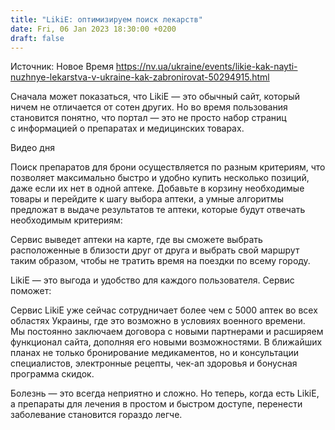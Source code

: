 ```yaml
---
title: "LikiE: оптимизируем поиск лекарств"
date: Fri, 06 Jan 2023 18:30:00 +0200
draft: false
---
```

Источник: Новое Время https://nv.ua/ukraine/events/likie-kak-nayti-nuzhnye-lekarstva-v-ukraine-kak-zabronirovat-50294915.html


 Сначала может показаться, что LikiE — это обычный сайт, который ничем не отличается от сотен других. Но во время пользования становится понятно, что портал — это не просто набор страниц с информацией о препаратах и медицинских товарах.

 Видео дня   

 Поиск препаратов для брони осуществляется по разным критериям, что позволяет максимально быстро и удобно купить несколько позиций, даже если их нет в одной аптеке. Добавьте в корзину необходимые товары и перейдите к шагу выбора аптеки, а умные алгоритмы предложат в выдаче результатов те аптеки, которые будут отвечать необходимым критериям:

 Сервис выведет аптеки на карте, где вы сможете выбрать расположенные в близости друг от друга и выбрать свой маршрут таким образом, чтобы не тратить время на поездки по всему городу.

 LikiE — это выгода и удобство для каждого пользователя. Сервис поможет:



Сервис LikiE уже сейчас сотрудничает более чем с 5000 аптек во всех областях Украины, где это возможно в условиях военного времени. Мы постоянно заключаем договора с новыми партнерами и расширяем функционал сайта, дополняя его новыми возможностями. В ближайших планах не только бронирование медикаментов, но и консультации специалистов, электронные рецепты, чек-ап здоровья и бонусная программа скидок.

 Болезнь — это всегда неприятно и сложно. Но теперь, когда есть LikiE, а препараты для лечения в простом и быстром доступе, перенести заболевание становится гораздо легче.
